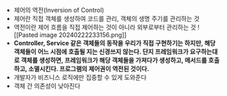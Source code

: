 - 제어의 역전(Inversion of Control)
- 제어란 직접 객체를 생성하여 코드를 관리, 객체의 생명 주기를 관리하는 것
- 역전이란 제어 흐름을 직접 제어하는 것이 아니라 외부로부터 관리하는 것
![[Pasted image 20240222233156.png]]
- **Controller, Service 같은 객체들의 동작을 우리가 직접 구현하기는 하지만, 해당 객체들이 어느 시점에 호출될 지는 신경쓰지 않는다. 단지 프레임워크가 요구하는대로 객체를 생성하면, 프레임워크가 해당 객체들을 가져다가 생성하고, 메서드를 호출하고, 소멸시킨다. 프로그램의 제어권이 역전된 것이다.**
- 개발자가 비즈니스 로직에만 집중할 수 있게 도와준다
- 객체 간 의존성이 낮아진다